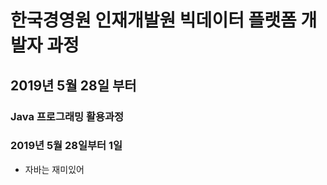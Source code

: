 # 한국경영원 인재개발원 빅데이터 플랫폼 개발자 과정

## 2019년 5월 28일 부터 

### Java 프로그래밍 활용과정
### 2019년 5월 28일부터 1일


* 자바는 재미있어

